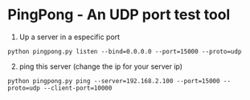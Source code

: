 # PingPong - An UDP port test tool

1. Up a server in a especific port

`python pingpong.py listen --bind=0.0.0.0 --port=15000 --proto=udp`

2. ping this server (change the ip for your server ip)

`python pingpong.py ping --server=192.168.2.100 --port=15000 --proto=udp --client-port=10000`